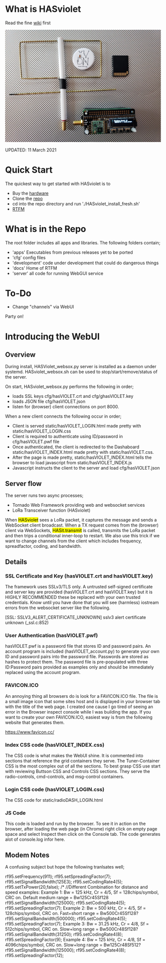 # What is HASviolet

Read the fine [wiki](https://github.com/hudsonvalleydigitalnetwork/hasviolet/wiki/HASviolet) first

![HVDN_HASviolet_Git_Banner_1.jpg](docs/HVDN_HASviolet_Git_Banner_1.jpg)

UPDATED: 11 March 2021

# Quick Start

The quickest way to get started with HASviolet is to

- Buy the [hardware](http://www.adafruit.com/wishlists/503542)
- Clone the [repo](https://github.com/hudsonvalleydigitalnetwork/hasviolet.git)
- cd into the repo directory and run './HASviolet_install_fresh.sh'
- [RTFM](https://github.com/hudsonvalleydigitalnetwork/hasviolet/blob/master/docs/HASviolet-RPi_Guide_v30.pdf)

# What is in the Repo

The root folder includes all apps and libraries. The following folders contain;

- 'apps' Executables from previous releases yet to be ported
- 'cfg' config files
- 'development' code under development that could do dangerous things
- 'docs' Home of RTFM
- 'server' all code for running WebGUI service

# To-Do

- Change "channels" via WebUI

Party on!

# Introducing the WebUI

## Overview
During install, HASViolet_websox.py server is installed as a daemon under systemd. HASviolet_websox.sh 
can be used to stop/start/remove/status of the server.

On start, HASviolet_websox.py performs the following in order;
- loads SSL keys cfg/hasVIOLET.crt and cfg/ghasVIOLET.key
- loads JSON file cfg/hasVIOLET.json 
- listen for (browser) client connections on port 8000.

When a new client connects the following occur in order;
- Client is served static/hasVIOLET_LOGIN.html made pretty with static/hasVIOLET_LOGIN.css
- Client is required to authenticate using ID/password in cfg/hasVIOLET.pwf file
- Once authenticated, the client is redirected to the Dashaboard static/hasVIOLET_INDEX.html made pretty with static/hasVIOLET.css.
- After the page is made pretty, static/hasVIOLET_INDEX.html tells the browser to load javascript from  static/hasVIOLET_INDEX.js 
- Javascript instructs the client to the server and load cfg/hasVIOLET.json

## Server flow

The server runs two async processes;

- Tornado Web Framework providing web and websocket services
- LoRa Transceiver function (HASviolet)

When <mark>HASviolet</mark> sees a LoRa packet, it captures the message and sends a WebSocket client broadcast. When a TX request comes from the (browser) client via WebSockets, <mark>HASit.transmit</mark> is called, transmits the LoRa packet and then trips a conditional inner-loop to restart. We also use this trick if we want to change channels from the client which includes frequency, spreadfactor, coding, and bandwidth.

## Details

### SSL Certificate and Key (hasVIOLET.crt and hasVIOLET.key)
The framework uses SSLv3/TLS only. A untrusted self-signed certificate and server key are provided (hasVIOLET.crt and hasVIOLET.key) but it is HIGHLY RECOMMENDED these be replaced with your own trusted credentials. Know until you have done that you will see (harmless) iostream errors from the websocket server like the following.

[SSL: SSLV3_ALERT_CERTIFICATE_UNKNOWN] sslv3 alert certificate unknown (_ssl.c:852)

### User Authentication (hasVIOLET.pwf)
hasVIOLET.pwf is a password file that stores ID and password pairs. An account program is included (hasVIOLET_account.py) to generate your own ID and password pairs into the password file. Passwords are stored as hashes to protect them. The password file is pre-populated with three ID:Password pairs provided as examples only and should be immediately replaced using the account program.

### FAVICON.ICO
 An annoying thing all browsers do is look for a FAVICON.ICO file. The file is a small image icon  that some sites host and is displayed in your browser tab with  the title of the web page. I created one cause I go tired of seeing an error in the Browser inspect console while I was building the app.  If you want to create your own FAVICON.ICO, easiest way is from the following website that generates them.

 https://www.favicon.cc/


### Index CSS code (hasVIOLET_INDEX.css)

The CSS code is what makes the WebUI shine. It is commented into sections that reference the grid containers they serve. The Tuner-Container CSS is the most complex out of all the sections. To best grasp CSS use start with reviewing Buttson CSS and Controls CSS sections. They serve the radio-controls, cmd-controls, and msg-control containers.

### Login CSS code (hasVIOLET_LOGIN.css)

The CSS code for static/radioDASH_LOGIN.html

### JS Code
This code is loaded and run by the browser. To see it in action on the browser, after loading the web page (in Chrome) right click on empty page space and select Inspect then click on the Console tab. The code generates alot of console.log infor here.


## Modem Notes

A confusing subject but hope the following tranlsates well;

rf95.setFrequency(911);
  rf95.setSpreadingFactor(7);
  rf95.setSignalBandwidth(125E3);
  rf95.setCodingRate4(5);
  rf95.setTxPower(20,false);
/*
  //Different Combination for distance and speed examples: 
  Example 1: Bw = 125 kHz, Cr = 4/5, Sf = 128chips/symbol, CRC on. Default medium range = Bw125Cr45Sf128
    rf95.setSignalBandwidth(125000);
    rf95.setCodingRate4(5);
    rf95.setSpreadingFactor(7);
  Example 2: Bw = 500 kHz, Cr = 4/5, Sf = 128chips/symbol, CRC on. Fast+short range = Bw500Cr45Sf128?
    rf95.setSignalBandwidth(500000);
    rf95.setCodingRate4(5);
    rf95.setSpreadingFactor(7);
  Example 3: Bw = 31.25 kHz, Cr = 4/8, Sf = 512chips/symbol, CRC on. Slow+long range = Bw500Cr48Sf128?
    rf95.setSignalBandwidth(31250);
    rf95.setCodingRate4(8);
    rf95.setSpreadingFactor(9);
  Example 4: Bw = 125 kHz, Cr = 4/8, Sf = 4096chips/symbol, CRC on. Slow+long range = Bw125Cr48Sf512?
    rf95.setSignalBandwidth(125000);
    rf95.setCodingRate4(8);
    rf95.setSpreadingFactor(12); 
